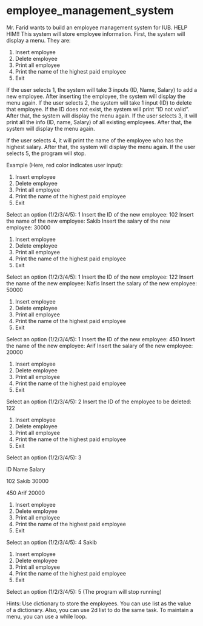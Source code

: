 # employee_management_system
Mr. Farid wants to build an employee management system for IUB. HELP HIM!!
This system will store employee information. First, the system will display a menu. They are:
1. Insert employee
2. Delete employee
3. Print all employee
4. Print the name of the highest paid employee
5. Exit

If the user selects 1, the system will take 3 inputs (ID, Name, Salary) to add a new employee.
After inserting the employee, the system will display the menu again.
If the user selects 2, the system will take 1 input (ID) to delete that employee. If the ID does not
exist, the system will print “ID not valid”. After that, the system will display the menu again.
If the user selects 3, it will print all the info (ID, name, Salary) of all existing employees. After
that, the system will display the menu again.

If the user selects 4, it will print the name of the employee who has the highest salary. After
that, the system will display the menu again.
If the user selects 5, the program will stop.

Example (Here, red color indicates user input):
1. Insert employee
2. Delete employee
3. Print all employee
4. Print the name of the highest paid employee
5. Exit

Select an option (1/2/3/4/5): 1
Insert the ID of the new employee: 102
Insert the name of the new employee: Sakib
Insert the salary of the new employee: 30000

1. Insert employee
2. Delete employee
3. Print all employee
4. Print the name of the highest paid employee
5. Exit

Select an option (1/2/3/4/5): 1
Insert the ID of the new employee: 122
Insert the name of the new employee: Nafis
Insert the salary of the new employee: 50000

1. Insert employee
2. Delete employee
3. Print all employee
4. Print the name of the highest paid employee
5. Exit

Select an option (1/2/3/4/5): 1
Insert the ID of the new employee: 450
Insert the name of the new employee: Arif
Insert the salary of the new employee: 20000

1. Insert employee
2. Delete employee
3. Print all employee
4. Print the name of the highest paid employee
5. Exit
 
Select an option (1/2/3/4/5): 2
Insert the ID of the employee to be deleted: 122

1. Insert employee
2. Delete employee
3. Print all employee
4. Print the name of the highest paid employee
5. Exit

Select an option (1/2/3/4/5): 3

ID     Name   Salary

102   Sakib   30000

450   Arif    20000

1. Insert employee
2. Delete employee
3. Print all employee
4. Print the name of the highest paid employee
5. Exit

Select an option (1/2/3/4/5): 4
Sakib

1. Insert employee
2. Delete employee
3. Print all employee
4. Print the name of the highest paid employee
5. Exit

Select an option (1/2/3/4/5): 5
(The program will stop running)

Hints:
Use dictionary to store the employees. You can use list as the value of a dictionary. Also, you
can use 2d list to do the same task.
To maintain a menu, you can use a while loop.
